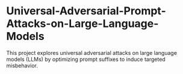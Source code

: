 # Universal-Adversarial-Prompt-Attacks-on-Large-Language-Models
This project explores universal adversarial attacks on large language models (LLMs) by optimizing prompt suffixes to induce targeted misbehavior. 

